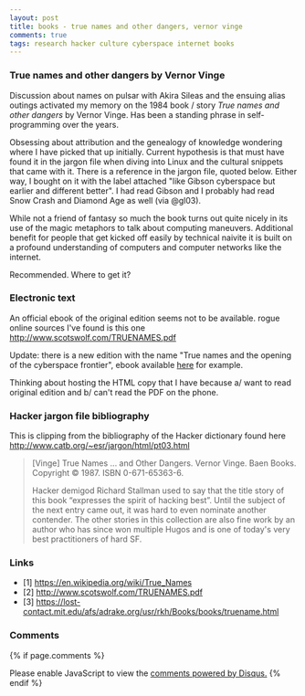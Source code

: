 ```yaml
---
layout: post
title: books - true names and other dangers, vernor vinge
comments: true
tags: research hacker culture cyberspace internet books
---
```


### True names and other dangers by Vernor Vinge

Discussion about names on pulsar with Akira Sileas and the ensuing
alias outings activated my memory on the 1984 book / story *True names
and other dangers* by Vernor Vinge. Has been a standing phrase in
self-programming over the years.

Obsessing about attribution and the genealogy of knowledge wondering
where I have picked that up initially. Current hypothesis is that must
have found it in the jargon file when diving into Linux and the
cultural snippets that came with it. There is a reference in the
jargon file, quoted below. Either way, I bought on it with the label
attached "like Gibson cyberspace but earlier and different better". I
had read Gibson and I probably had read Snow Crash and Diamond Age as
well (via @gl03).

While not a friend of fantasy so much the book turns out quite nicely
in its use of the magic metaphors to talk about computing
maneuvers. Additional benefit for people that get kicked off easily by
technical naivite it is built on a profound understanding of computers
and computer networks like the internet.

Recommended. Where to get it?

### Electronic text

An official ebook of the original edition seems not to be
available. rogue online sources I've found is this one
<http://www.scotswolf.com/TRUENAMES.pdf>

Update: there is a new edition with the name "True names and the
opening of the cyberspace frontier", ebook available
[here](https://www.buecher.de/shop/science-fiction/true-names-ebook-epub/vinge-vernor/products_products/detail/prod_id/45324784/)
for example.

Thinking about hosting the HTML copy that I have because a/ want to
read original edition and b/ can't read the PDF on the phone.

### Hacker jargon file bibliography

This is clipping from the bibliography of the Hacker dictionary found
here <http://www.catb.org/~esr/jargon/html/pt03.html>

> [Vinge] True Names ... and Other Dangers. Vernor Vinge. Baen Books. Copyright © 1987. ISBN 0-671-65363-6.
>
> Hacker demigod Richard Stallman used to say that the title story of
> this book “expresses the spirit of hacking best”. Until the subject
> of the next entry came out, it was hard to even nominate another
> contender. The other stories in this collection are also fine work
> by an author who has since won multiple Hugos and is one of today's
> very best practitioners of hard SF.

### Links
- [1] https://en.wikipedia.org/wiki/True_Names
- [2] http://www.scotswolf.com/TRUENAMES.pdf
- [3] https://lost-contact.mit.edu/afs/adrake.org/usr/rkh/Books/books/truename.html

### Comments

{% if page.comments %}
<div id="disqus_thread"></div>
<script>

/**
*  RECOMMENDED CONFIGURATION VARIABLES: EDIT AND UNCOMMENT THE SECTION BELOW TO INSERT DYNAMIC VALUES FROM YOUR PLATFORM OR CMS.
*  LEARN WHY DEFINING THESE VARIABLES IS IMPORTANT: https://disqus.com/admin/universalcode/#configuration-variables*/
/*
var disqus_config = function () {
this.page.url = PAGE_URL;  // Replace PAGE_URL with your page's canonical URL variable
this.page.identifier = PAGE_IDENTIFIER; // Replace PAGE_IDENTIFIER with your page's unique identifier variable
};
*/
(function() { // DON'T EDIT BELOW THIS LINE
var d = document, s = d.createElement('script');
s.src = '//x75.disqus.com/embed.js';
s.setAttribute('data-timestamp', +new Date());
(d.head || d.body).appendChild(s);
})();
</script>
<noscript>Please enable JavaScript to view the <a href="https://disqus.com/?ref_noscript">comments powered by Disqus.</a></noscript>
{% endif %}

